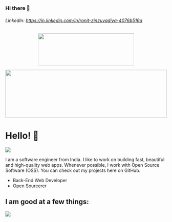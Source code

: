 ### Hi there 👋

###### LinkedIn: https://in.linkedin.com/in/ronit-zinzuvadiya-4076b516a

<p align="center">
  <img src="[https://raw.githubusercontent.com/matfantinel/matfantinel/master/logo.svg](https://raw.githubusercontent.com/matfantinel/matfantinel/master/logo.svg)" width="300" height="100">
</p>	
<img src="https://raw.githubusercontent.com/matfantinel/matfantinel/master/waves.svg" width="100%" height="150">

# Hello! 👋️
![](https://komarev.com/ghpvc/?username=matfantinel&color=0ca4a5)

I am a software engineer from India. I like to work on building fast, beautiful and high-quality web apps. Whenever possible, I work with Open Source Software (OSS). You can check out my projects here on GitHub.

<ul>
<li>Back-End Web Developer</li>
<li>Open Sourcerer</li>
<!-- <li>Bullet List Enthusiast</li> -->
</ul>

## I am good at a few things:

<img src="https://raw.githubusercontent.com/matfantinel/matfantinel/master/tags.svg" width="auto" height="auto">

<!--
**RonitZinzuvadiya1040/RonitZinzuvadiya1040** is a ✨ _special_ ✨ repository because its `README.md` (this file) appears on your GitHub profile.

Here are some ideas to get you started:
-->
